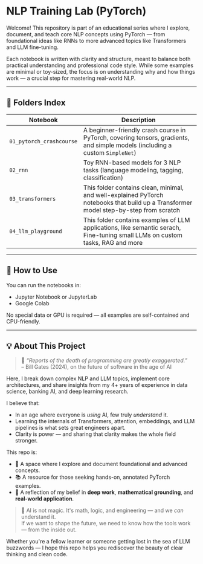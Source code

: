 # NLP Training Lab (PyTorch)

Welcome! This repository is part of an educational series where I explore, document, and teach core NLP concepts using PyTorch — from foundational ideas like RNNs to more advanced topics like Transformers and LLM fine-tuning.

Each notebook is written with clarity and structure, meant to balance both practical understanding and professional code style. While some examples are minimal or toy-sized, the focus is on understanding why and how things work — a crucial step for mastering real-world NLP.

---

## 🧠 Folders Index

| Notebook                         | Description                                                                 |
|----------------------------------|-----------------------------------------------------------------------------|
| `01_pytorch_crashcourse`  | A beginner-friendly crash course in PyTorch, covering tensors, gradients, and simple models (including a custom `SimpleNet`) |
| `02_rnn`      | Toy RNN-based models for 3 NLP tasks (language modeling, tagging, classification) |
| `03_transformers`      | This folder contains clean, minimal, and well-explained PyTorch notebooks that build up a Transformer model step-by-step from scratch |
| `04_llm_playground`              | This folder contains examples of LLM applications, like semantic serach, Fine-tuning small LLMs on custom tasks, RAG and more |

---

## 🔧 How to Use

You can run the notebooks in:
- Jupyter Notebook or JupyterLab
- Google Colab

No special data or GPU is required — all examples are self-contained and CPU-friendly.

---

## 💡 About This Project

> 💬 *“Reports of the death of programming are greatly exaggerated.”*  
> – Bill Gates (2024), on the future of software in the age of AI

Here, I break down complex NLP and LLM topics, implement core architectures, and share insights from my 4+ years of experience in data science, banking AI, and deep learning research.

I believe that:
- In an age where everyone is *using* AI, few truly *understand* it.
- Learning the internals of Transformers, attention, embeddings, and LLM pipelines is what sets great engineers apart.
- Clarity is power — and sharing that clarity makes the whole field stronger.

This repo is:
- 🧪 A space where I explore and document foundational and advanced concepts.
- 📚 A resource for those seeking hands-on, annotated PyTorch examples.
- 🧭 A reflection of my belief in **deep work**, **mathematical grounding**, and **real-world application**.

> 🧩 AI is not magic. It's math, logic, and engineering — and we *can* understand it.  
> If we want to shape the future, we need to know how the tools work — from the inside out.

Whether you're a fellow learner or someone getting lost in the sea of LLM buzzwords — I hope this repo helps you rediscover the beauty of clear thinking and clean code.



